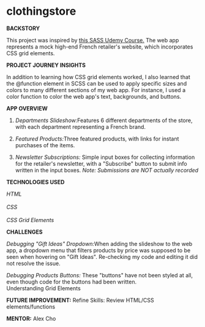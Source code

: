 # clothingstore

<b>BACKSTORY</b>

This project was inspired by <a href="https://www.udemy.com/course/sass-the-complete-sass-course-css-preprocessor/learn/lecture/13474292#overview">this SASS Udemy Course.</a>
The web app represents a mock high-end French retailer's website, which incorporates CSS grid elements.

<b>PROJECT JOURNEY INSIGHTS</b>

In addition to learning how CSS grid elements worked, I also learned that the @function element in SCSS can be used to apply specific sizes and colors to many different sections of my web app. For instance, I used a color function to color the web app's text, backgrounds, and buttons.

<b>APP OVERVIEW</b>

1. <i>Departments Slideshow:</i>Features 6 different departments of the store, with each department representing a French brand.

2. <i>Featured Products:</i>Three featured products, with links for instant purchases of the items.

3. <i>Newsletter Subscriptions:</i> Simple input boxes for collecting information for the retailer's newsletter, with a "Subscribe" button to submit info written in the input boxes. <i>Note: Submissions are NOT actually recorded</i>

<b>TECHNOLOGIES USED</b>

<i>HTML</i>
<br></br>
<i>CSS</i>
<br></br>
<i>CSS Grid Elements</i>

<b>CHALLENGES</b>

<i>Debugging "Gift Ideas" Dropdown:</i>When adding the slideshow to the web app, a dropdown menu that filters products by price was supposed to be seen when hovering on "Gift Ideas". Re-checking my code and editing it did not resolve the issue.

<i>Debugging Products Buttons:</i> These "buttons" have not been styled at all, even though code for the buttons had been written.  
Understanding Grid Elements

<b>FUTURE IMPROVEMENT:</b>
Refine Skills: Review HTML/CSS elements/functions

<b>MENTOR:</b> Alex Cho
